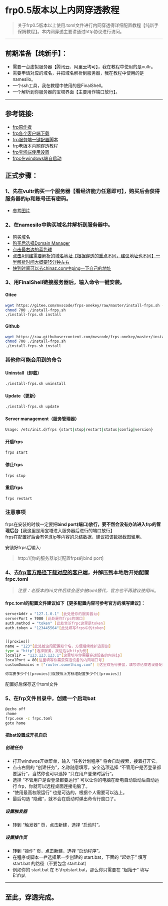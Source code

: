 # frp0.5版本以上内网穿透教程
>关于frp0.5版本以上使用.toml文件进行内网穿透得详细配置教程【纯新手保姆教程】。本内网穿透主要讲通过http协议进行访问。
***
## 前期准备【纯新手】：
* 需要一台虚拟服务器【腾讯云、阿里云均可】，我在教程中使用的是vultr。
* 需要申请对应的域名，并把域名解析到服务器，我在教程中使用的是namesilo。	
* 一个ssh工具，我在教程中使用的是FinalShell。
* 一个解析到你服务器的宝塔界面【主要用作端口放行】。
***
## 参考链接:
* [frp原作者](https://github.com/fatedier/frp)  
* [frp各个客户端下载](https://github.com/fatedier/frp/releases)
* [frp服务端一键配置脚本](https://github.com/mvscode/frps-onekey "脚本默认获取frp最新版本")
* [frp老版本内网穿透教程](https://www.bilibili.com/video/BV1tL4y1p7qA/?spm_id_from=333.880.my_history.page.click&vd_source=e24c2664016fb1213df78e216a6dd35f "借鉴服务端配置教程")
* [frp宝塔端使用设置](https://www.bilibili.com/video/BV1PY4y1F7cb/?spm_id_from=333.880.my_history.page.click&vd_source=e24c2664016fb1213df78e216a6dd35f)
* [frpc在windows端自启动](https://blog.csdn.net/gdali/article/details/108864769#:~:text=%E6%89%93%E5%BC%80%E5%BC%80%E5%A7%8B%E8%8F%9C%E5%8D%95%EF%BC%8C%E8%BE%93%E5%85%A5%20%E2%80%9C%E4%BB%BB%E5%8A%A1%E8%AE%A1%E5%88%92%E7%A8%8B%E5%BA%8F%E2%80%9D%20%E5%B0%86%E4%BC%9A%E8%87%AA%E5%8A%A8%E6%90%9C%E7%B4%A2%EF%BC%8C%E6%8E%A5%E7%9D%80%E6%89%93%E5%BC%80%E5%AE%83%E3%80%82%20%E7%82%B9%E5%87%BB%E5%8F%B3%E4%BE%A7%E7%9A%84%20%E2%80%9C%E5%88%9B%E5%BB%BA%E4%BB%BB%E5%8A%A1%E2%80%9D%EF%BC%8C%E5%90%8D%E7%A7%B0%E9%9A%8F%E6%84%8F%E5%A1%AB%E5%86%99%EF%BC%8C%E5%AE%89%E5%85%A8%E9%80%89%E9%A1%B9%E9%80%89%E6%8B%A9,%E2%80%9C%E4%B8%8D%E7%AE%A1%E7%94%A8%E6%88%B7%E6%98%AF%E5%90%A6%E7%99%BB%E5%BD%95%E9%83%BD%E8%A6%81%E8%BF%90%E8%A1%8C%E2%80%9D%EF%BC%8C%E5%BD%93%E7%84%B6%E4%BD%A0%E4%B9%9F%E5%8F%AF%E4%BB%A5%E9%80%89%E6%8B%A9%20%E2%80%9C%E5%8F%AA%E5%9C%A8%E7%94%A8%E6%88%B7%E7%99%BB%E5%BD%95%E6%97%B6%E8%BF%90%E8%A1%8C%E2%80%9D%E3%80%82%20%E9%80%89%E6%8B%A9%20%E2%80%9C%E4%B8%8D%E7%AE%A1%E7%94%A8%E6%88%B7%E6%98%AF%E5%90%A6%E7%99%BB%E5%BD%95%E9%83%BD%E8%A6%81%E8%BF%90%E8%A1%8C%E2%80%9D%20%E5%8F%AF%E4%BB%A5%E8%AE%A9%E4%BD%A0%E7%9A%84%E7%94%B5%E8%84%91%E5%9C%A8%E6%96%AD%E7%94%B5%E8%87%AA%E5%8A%A8%E5%90%AF%E5%8A%A8%E5%90%8E%E8%87%AA%E5%8A%A8%E8%BF%90%E8%A1%8C%20frp%EF%BC%8C%E4%BD%A0%E5%B0%B1%E5%8F%AF%E4%BB%A5%E8%BF%9C%E7%A8%8B%E6%A1%8C%E9%9D%A2%E8%BF%9E%E6%8E%A5%E7%94%B5%E8%84%91%E4%BA%86%E3%80%82)
## 正式步骤：
### 1、先在vultr购买一个服务器【看经济能力任意即可】，购买后会获得服务器的ip和账号还有密码。
* [参考图片](https://github.com/Tomp-Akoe/fcp/blob/41b5f26b579f82885a871b304bc6de8fe605cec7/photo/1.png)
### 2、在namesilo中购买域名并解析到服务器中。
* [购买域名](https://github.com/Tomp-Akoe/fcp/blob/41b5f26b579f82885a871b304bc6de8fe605cec7/photo/2.png)
* [购买后选择Domain Manager](https://github.com/Tomp-Akoe/fcp/blob/41b5f26b579f82885a871b304bc6de8fe605cec7/photo/3.png)
* [点击最右边的蓝色球](https://github.com/Tomp-Akoe/fcp/blob/41b5f26b579f82885a871b304bc6de8fe605cec7/photo/4.png)
* [点击A创建需要解析的域名地址【根据穿透的重点不同，建议地址也不同】一半解析时间大概要15分钟左右](https://github.com/Tomp-Akoe/fcp/blob/41b5f26b579f82885a871b304bc6de8fe605cec7/photo/5.png)
* [快到时间可以去chinaz.com中ping一下自己的地址](https://github.com/Tomp-Akoe/fcp/blob/41b5f26b579f82885a871b304bc6de8fe605cec7/photo/6.png)
### 3、用FinalShell链接服务器后，输入命令一键安装。  
#### Gitee
```Bash
wget https://gitee.com/mvscode/frps-onekey/raw/master/install-frps.sh -O ./install-frps.sh
chmod 700 ./install-frps.sh
./install-frps.sh install
```
#### Github
```Bash
wget https://raw.githubusercontent.com/mvscode/frps-onekey/master/install-frps.sh -O ./install-frps.sh
chmod 700 ./install-frps.sh
./install-frps.sh install
```

### 其他你可能会用到的命令
#### Uninstall（卸载）
```Bash
./install-frps.sh uninstall
```
#### Update（更新）
```Bash
./install-frps.sh update
```
#### Server management（服务管理器）
```Bash
Usage: /etc/init.d/frps {start|stop|restart|status|config|version}
```
#### 开启frps
```Bash
frps start
```
#### 停止frps
```Bash
frps stop
```
#### 重启frps
```Bash
frps restart
```
### 注意事项
frps在安装的时候一定要把**bind port(端口)放行，要不然会没有办法进入frp的管理后台**【我这里是用宝塔进入服务器后进行的端口放行】  
frps在配置好后会有包含ip等内容的总结数据，建议把该数据截图留用。

安装好frps后输入:  
>http://[你的服务器ip]:[配置frps的bind port]
### 4、去[frp官方路径下载对应的客户端](https://github.com/fatedier/frp/releases)，并解压到本地后开始配置frpc.toml
>*注意：老版本的ini文件后续会逐步被toml替代，官方也不再建议使用ini*。

#### frpc.toml的配置文件建议如下【更多配置内容可参考官方的填写建议】：  
```Bash
serverAddr = "127.1.0.1" [此处是你的服务器ip]
serverPort = 7000 [此处是你frps的端口]
auth.method = "token" [此处告诉frpc这里是token]
auth.token = "123445564"[此处填写frps中的token]


[[proxies]]
name = "123"[此处给这段配置取个名，方便后续维护追踪到]
type = "http"[选择服务，我这边以http为例]
localIP = "123.123.123.1"[这里填写你需要穿透设备的内网ip]
localPort = 80[这里填写你需要穿透设备的内网端口号]
customDomains = ["router.something.com"] [这里双括号要留，填写你给穿透设备配置的域名（域名要完成解析）]

你需要多少个[[proxies]]就按照上方标准配置多少个[[proxies]]
```
配置好后保存这个toml文件
### 5、在frp文件目录中，创建一个启动bat
```Bash
@echo off
:home
frpc.exe -c frpc.toml
goto home
```
#### 把bat设置成开机自启
##### 创建任务
* 打开windwos开始菜单，输入 “任务计划程序” 将会自动搜索，接着打开它。
* 点击右侧的 “创建任务”，名称随意填写，安全选项选择 “不管用户是否登录都要运行”，当然你也可以选择 “只在用户登录时运行”。
* 选择 “不管用户是否登录都要运行” 可以让你的电脑在断电自动启动后自动运行 frp，你就可以远程桌面连接电脑了。
* “使用最高权限运行” 也是可选的，根据个人需要可以选上。
* 最后勾选 “隐藏”，就不会在启动时弹出命令行窗口了。
##### 设置触发器
* 转到 “触发器” 页，点击新建，选择 “启动时”。
##### 设置操作页
* 转到 “操作” 页，点击新建，选择 “启动程序”。
* 在程序或脚本一栏选择第一步创建的 start.bat，下面的 “起始于” 填写 start.bat 的路径（不要包含 start.bat）
* 例如你的 start.bat 在 E:\frp\start.bat，那么你只需要在 “起始于” 填写 E:\frp\
***
## 至此，穿透完成。
